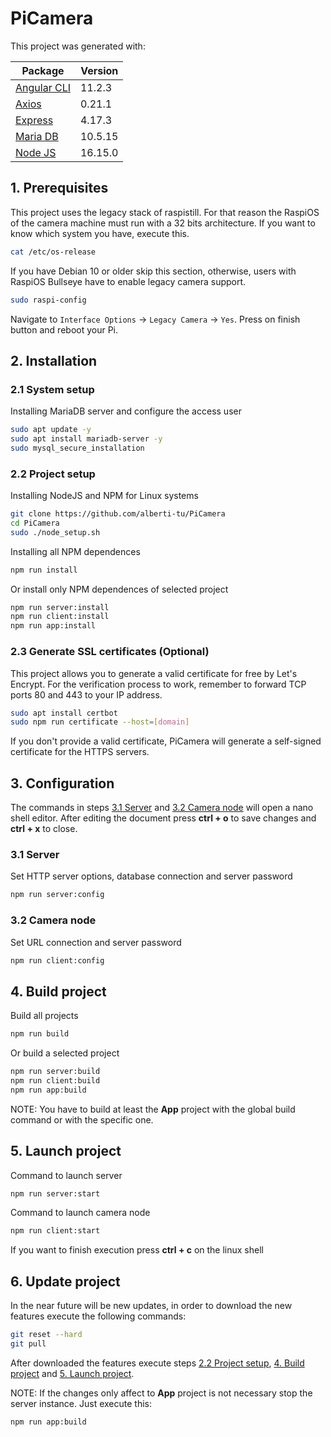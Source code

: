# **PiCamera**

This project was generated with:

Package                                 | Version
----------------------------------------|--------
[Angular CLI](https://cli.angular.io)   | 11.2.3
[Axios](https://github.com/axios/axios) | 0.21.1
[Express](https://expressjs.com)        | 4.17.3
[Maria DB](https://mariadb.org)         | 10.5.15
[Node JS](https://nodejs.org)           | 16.15.0

## 1. Prerequisites

This project uses the legacy stack of raspistill. For that reason the RaspiOS of the camera machine must run with a 32 bits architecture. If you want to know which system you have, execute this.

```bash
cat /etc/os-release
```
If you have Debian 10 or older skip this section, otherwise, users with RaspiOS Bullseye have to enable legacy camera support.

```bash
sudo raspi-config
```

Navigate to `Interface Options` &rarr; `Legacy Camera` &rarr; `Yes`. Press on finish button and reboot your Pi.

## 2. Installation

### 2.1 System setup

Installing MariaDB server and configure the access user

```bash
sudo apt update -y
sudo apt install mariadb-server -y
sudo mysql_secure_installation
```

### 2.2 Project setup

Installing NodeJS and NPM for Linux systems

```bash
git clone https://github.com/alberti-tu/PiCamera
cd PiCamera
sudo ./node_setup.sh
```

Installing all NPM dependences
```bash
npm run install
```

Or install only NPM dependences of selected project
```bash
npm run server:install
npm run client:install
npm run app:install
```

### 2.3 Generate SSL certificates (Optional)

This project allows you to generate a valid certificate for free by Let's Encrypt. For the verification process to work, remember to forward TCP ports 80 and 443 to your IP address.

```bash
sudo apt install certbot
sudo npm run certificate --host=[domain]
```

If you don't provide a valid certificate, PiCamera will generate a self-signed certificate for the HTTPS servers.

## 3. Configuration

The commands in steps [3.1 Server](#3.1-Server) and [3.2 Camera node](#3.2-Camera-node) will open a nano shell editor. After editing the document press **ctrl + o** to save changes and **ctrl + x** to close.

### 3.1 Server

Set HTTP server options, database connection and server password
```bash
npm run server:config
```
### 3.2 Camera node

Set URL connection and server password
```bash
npm run client:config
```

## 4. Build project

Build all projects
```bash
npm run build
```

Or build a selected project
```bash
npm run server:build
npm run client:build
npm run app:build
```

NOTE: You have to build at least the **App** project with the global build command or with the specific one.

## 5. Launch project

Command to launch server
```bash
npm run server:start
```

Command to launch camera node
```bash
npm run client:start
```

If you want to finish execution press **ctrl + c** on the linux shell

## 6. Update project
In the near future will be new updates, in order to download the new features execute the following commands:

```bash
git reset --hard
git pull
```
After downloaded the features execute steps [2.2 Project setup](#2.2-Project-setup), [4. Build project](#4.-Build-project) and [5. Launch project](#5.-Launch-project).

NOTE: If the changes only affect to **App** project is not necessary stop the server instance. Just execute this:

```bash
npm run app:build
```
